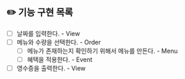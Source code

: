 ## ✏️ 기능 구현 목록
- [ ] 날짜를 입력한다. - View
- [ ] 메뉴와 수량을 선택한다. - Order
  - [ ] 메뉴가 존재하는지 확인하기 위해서 메뉴를 만든다. - Menu
  - [ ] 혜택을 적용한다. - Event
- [ ] 영수증을 출력한다. - View